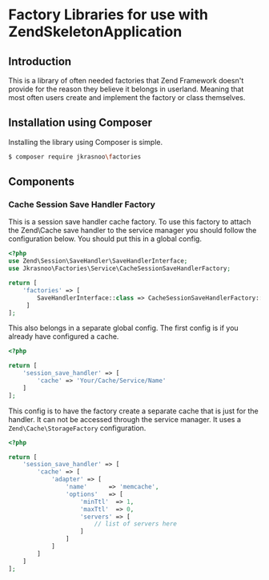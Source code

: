 # Factory Libraries for use with ZendSkeletonApplication

## Introduction

This is a library of often needed factories that Zend Framework doesn't provide
for the reason they believe it belongs in userland. Meaning that most often users
create and implement the factory or class themselves.

## Installation using Composer

Installing the library using Composer is simple.

```bash
$ composer require jkrasnoo\factories
```

## Components

### Cache Session Save Handler Factory

This is a session save handler cache factory. To use this factory to attach the Zend\Cache save
handler to the service manager you should follow the configuration below. You should put this in
a global config.


```php
<?php
use Zend\Session\SaveHandler\SaveHandlerInterface;
use Jkrasnoo\Factories\Service\CacheSessionSaveHandlerFactory;

return [
    'factories' => [
        SaveHandlerInterface::class => CacheSessionSaveHandlerFactory::class
     ]
];

```

This also belongs in a separate global config. The first config is if you already have
configured a cache.

```php
<?php

return [
    'session_save_handler' => [
        'cache' => 'Your/Cache/Service/Name'
    ]
];
```

This config is to have the factory create a separate cache that is just for the handler. It can not
be accessed through the service manager. It uses a  `Zend\Cache\StorageFactory` configuration.

```php
<?php

return [
    'session_save_handler' => [
        'cache' => [
            'adapter' => [
                'name'      => 'memcache',
                'options'   => [
                    'minTtl'  => 1,
                    'maxTtl'  => 0,
                    'servers' => [
                        // list of servers here    
                    ]
                ]
            ]
        ]
    ]  
];
```